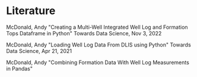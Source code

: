 # Literature

McDonald, Andy
"Creating a Multi-Well Integrated Well Log and Formation Tops Dataframe in Python"
Towards Data Science, Nov 3, 2022

McDonald, Andy
"Loading Well Log Data From DLIS using Python"
Towards Data Science, Apr 21, 2021

McDonald, Andy
"Combining Formation Data With Well Log Measurements in Pandas"
